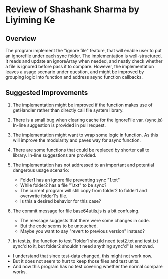 # Review of Shashank Sharma by Liyiming Ke

## Overview

The program implement the "ignore file" feature, that will enable user to put an ignorefile under each sync folder. The implementation is well-structured. It reads and update an ignoreArray when needed, and neatly check whether a file is ignored before pass it to compare. However, the implementation leaves a usage scenario under question, and might be improved by grouping logic into function and address async function callbacks.


## Suggested Improvements


1. The implementation might be improved if the function makes use of getHandler rather than directly call file system library.

2. There is a small bug when clearing cache for the ignoreFile var. (sync.js) In-line suggestion is provided in pull request.

3. The implementation might want to wrap some logic in function. As this will improve the modularity and paves way for async function.

4. There are some functions that could be replaced by shorter call to library. In-line suggestions are provided.

5. The implementation has not addressed to an important and potential dangerous usage scenario:

	- Folder1 has an ignore file preventing sync "1.txt"
	- While folder2 has a file "1.txt" to be sync?
	- The current program will still copy from folder2 to folder1 and overwrite folder1's file.
	- Is this a desired behavior for this case?


6. The commit message for file [base64utils.js](https://github.com/cs4278-2015/assignment2-handin/blob/submission/shashanksharma/lib/sync/base64utils.js) is a bit confusing.

   - The message suggests that there were some changes in code.
   - But the code seems to be untouched.
   - Maybe you want to say "revert to previous version" instead?
        
 7. In test.js, the function to test "folder1 should need test2.txt and test.txt sync'd to it, but folder2 shouldn't need anything sync'd" is removed.

   - I understand that since test-data changed, this might not work now.
   - But it does not seem to hurt to keep those files and test units.
   - And now this program has no test covering whether the normal compare works.
